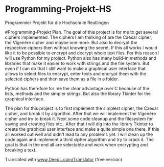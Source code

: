 # Programming-Projekt-HS
Programmier Projekt für die Hochschule Reutlingen



#Programming-Projekt Plan.
The goal of this project is for me to get several ciphers implemented. The ciphers I am thinking of are the Caesar cipher, the Vigenère cipher and maybe one more. But also to decrypt the respective ciphers then without knowing the secret. If this all works I would like it to be possible to encrypt and decrypt whole text files. For this reason I will use Python for my project. Python also has many build-in methods and libraries that make it easier to work with strings and the file system. But even if I can do that I still want to make a graphical user interface that allows to select files to encrypt, enter texts and encrypt them with the selected ciphers and then save them as a file in a folder.


Python has therefore for me the clear advantage over C because of the lists, methods and the simpler strings. But also the library Tkinter for the graphical interface.


The plan for this project is to first implement the simplest cipher, the Caesar cipher, and break it by algorithm. After that we will implement the Vigenère cipher and try to break it. Next some code cleanup and the filesystem for saving and creating files etc..
After that I will dig into the library Tkinter to create the graphical user interface and make a quite simple one there. If this all worked out well and didn't lead to any problems yet. I will clean up the code again and implement a third cipher algorithm and try to crack it. The goal is that in the end all are selectable and work when encrypting and breaking a text.

Translated with www.DeepL.com/Translator (free version)
